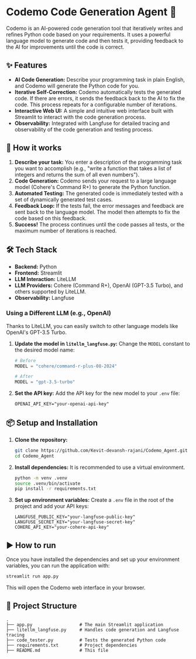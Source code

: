 # Codemo Code Generation Agent 🤖

Codemo is an AI-powered code generation tool that iteratively writes and refines Python code based on your requirements. It uses a powerful language model to generate code and then tests it, providing feedback to the AI for improvements until the code is correct.

## ✨ Features

*   **AI Code Generation:** Describe your programming task in plain English, and Codemo will generate the Python code for you.
*   **Iterative Self-Correction:** Codemo automatically tests the generated code. If there are errors, it sends the feedback back to the AI to fix the code. This process repeats for a configurable number of iterations.
*   **Interactive Web UI:** A simple and intuitive web interface built with Streamlit to interact with the code generation process.
*   **Observability:** Integrated with Langfuse for detailed tracing and observability of the code generation and testing process.

## 🚀 How it works

1.  **Describe your task:** You enter a description of the programming task you want to accomplish (e.g., "write a function that takes a list of integers and returns the sum of all even numbers").
2.  **Code Generation:** Codemo sends your request to a large language model (Cohere's Command R+) to generate the Python function.
3.  **Automated Testing:** The generated code is immediately tested with a set of dynamically generated test cases.
4.  **Feedback Loop:** If the tests fail, the error messages and feedback are sent back to the language model. The model then attempts to fix the code based on this feedback.
5.  **Success!** The process continues until the code passes all tests, or the maximum number of iterations is reached.

## 🛠️ Tech Stack

*   **Backend:** Python
*   **Frontend:** Streamlit
*   **LLM Interaction:** LiteLLM
*   **LLM Providers:** Cohere (Command R+), OpenAI (GPT-3.5 Turbo), and others supported by LiteLLM.
*   **Observability:** Langfuse

### Using a Different LLM (e.g., OpenAI)

Thanks to LiteLLM, you can easily switch to other language models like OpenAI's GPT-3.5 Turbo.

1.  **Update the model in `litellm_langfuse.py`:**
    Change the `MODEL` constant to the desired model name:
    ```python
    # Before
    MODEL = "cohere/command-r-plus-08-2024"

    # After
    MODEL = "gpt-3.5-turbo"
    ```

2.  **Set the API key:**
    Add the API key for the new model to your `.env` file:
    ```
    OPENAI_API_KEY="your-openai-api-key"
    ```

## 📦 Setup and Installation

1.  **Clone the repository:**
    ```bash
    git clone https://github.com/Kevit-devansh-rajani/Codemo_Agent.git
    cd Codemo_Agent
    ```

2.  **Install dependencies:**
    It is recommended to use a virtual environment.
    ```bash
    python -m venv .venv
    source .venv/bin/activate
    pip install -r requirements.txt
    ```

3.  **Set up environment variables:**
    Create a `.env` file in the root of the project and add your API keys:
    ```
    LANGFUSE_PUBLIC_KEY="your-langfuse-public-key"
    LANGFUSE_SECRET_KEY="your-langfuse-secret-key"
    COHERE_API_KEY="your-cohere-api-key"
    ```

## ▶️ How to run

Once you have installed the dependencies and set up your environment variables, you can run the application with:

```bash
streamlit run app.py
```

This will open the Codemo web interface in your browser.

## 📂 Project Structure

```
.
├── app.py                  # The main Streamlit application
├── litellm_langfuse.py     # Handles code generation and Langfuse tracing
├── code_tester.py          # Tests the generated Python code
├── requirements.txt        # Project dependencies
├── README.md               # This file

```
